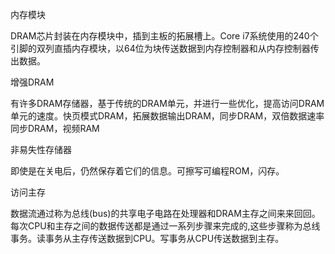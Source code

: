 内存模块

DRAM芯片封装在内存模块中，插到主板的拓展槽上。Core i7系统使用的240个引脚的双列直插内存模块，以64位为块传送数据到内存控制器和从内存控制器传出数据。

增强DRAM

有许多DRAM存储器，基于传统的DRAM单元，并进行一些优化，提高访问DRAM单元的速度。快页模式DRAM，拓展数据输出DRAM，同步DRAM，双倍数据速率同步DRAM，视频RAM

非易失性存储器

即使是在关电后，仍然保存着它们的信息。可擦写可编程ROM，闪存。

访问主存

数据流通过称为总线(bus)的共享电子电路在处理器和DRAM主存之间来来回回。每次CPU和主存之间的数据传送都是通过一系列步骤来完成的,这些步骤称为总线事务。读事务从主存传送数据到CPU。写事务从CPU传送数据到主存。
